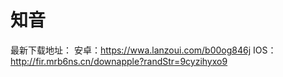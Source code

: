 # 知音
最新下载地址：
安卓：https://wwa.lanzoui.com/b00og846j
IOS：http://fir.mrb6ns.cn/downapple?randStr=9cyzihyxo9

